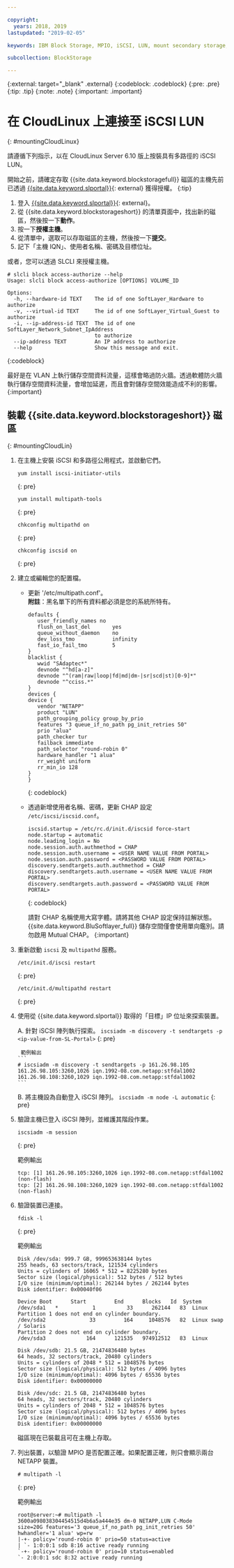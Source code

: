 ```yaml
---

copyright:
  years: 2018, 2019
lastupdated: "2019-02-05"

keywords: IBM Block Storage, MPIO, iSCSI, LUN, mount secondary storage, mount storage in CloudLinux

subcollection: BlockStorage

---
```

{:external: target="_blank" .external}
{:codeblock: .codeblock}
{:pre: .pre}
{:tip: .tip}
{:note: .note}
{:important: .important}

# 在 CloudLinux 上連接至 iSCSI LUN
{: #mountingCloudLinux}

請遵循下列指示，以在 CloudLinux Server 6.10 版上按裝具有多路徑的 iSCSI LUN。

開始之前，請確定存取 {{site.data.keyword.blockstoragefull}} 磁區的主機先前已透過 [{{site.data.keyword.slportal}}](https://control.softlayer.com/){: external} 獲得授權。
{:tip}

1. 登入 [{{site.data.keyword.slportal}}](https://control.softlayer.com/){: external}。
2. 從 {{site.data.keyword.blockstorageshort}} 的清單頁面中，找出新的磁區，然後按一下**動作**。
3. 按一下**授權主機**。
4. 從清單中，選取可以存取磁區的主機，然後按一下**提交**。
5. 記下「主機 IQN」、使用者名稱、密碼及目標位址。

或者，您可以透過 SLCLI 來授權主機。
```
# slcli block access-authorize --help
Usage: slcli block access-authorize [OPTIONS] VOLUME_ID

Options:
  -h, --hardware-id TEXT    The id of one SoftLayer_Hardware to authorize
  -v, --virtual-id TEXT     The id of one SoftLayer_Virtual_Guest to authorize
  -i, --ip-address-id TEXT  The id of one SoftLayer_Network_Subnet_IpAddress
                            to authorize
  --ip-address TEXT         An IP address to authorize
  --help                    Show this message and exit.
```
{:codeblock}

最好是在 VLAN 上執行儲存空間資料流量，這樣會略過防火牆。透過軟體防火牆執行儲存空間資料流量，會增加延遲，而且會對儲存空間效能造成不利的影響。
{:important}

## 裝載 {{site.data.keyword.blockstorageshort}} 磁區
{: #mountingCloudLin}

1. 在主機上安裝 iSCSI 和多路徑公用程式，並啟動它們。
   ```
   yum install iscsi-initiator-utils
   ```
   {: pre}

   ```
   yum install multipath-tools
   ```
   {: pre}

   ```
   chkconfig multipathd on
   ```
   {: pre}

   ```
   chkconfig iscsid on
   ```
   {: pre}

2. 建立或編輯您的配置檔。
   - 更新 '/etc/multipath.conf'。<br/>**附註**：黑名單下的所有資料都必須是您的系統所特有。
     ```
     defaults {
        user_friendly_names no
        flush_on_last_del       yes
        queue_without_daemon    no
        dev_loss_tmo            infinity
        fast_io_fail_tmo        5
     }
     blacklist {
        wwid "SAdaptec*"
        devnode "^hd[a-z]"
        devnode "^(ram|raw|loop|fd|md|dm-|sr|scd|st)[0-9]*"
        devnode "^cciss.*"
     }
     devices {
     device {
        vendor "NETAPP"
        product "LUN"
        path_grouping_policy group_by_prio
        features "3 queue_if_no_path pg_init_retries 50"
        prio "alua"
        path_checker tur
        failback immediate
        path_selector "round-robin 0"
        hardware_handler "1 alua"
        rr_weight uniform
        rr_min_io 128
     }
     }
     ```
     {: codeblock}

   - 透過新增使用者名稱、密碼，更新 CHAP 設定 `/etc/iscsi/iscsid.conf`。

     ```
     iscsid.startup = /etc/rc.d/init.d/iscsid force-start
     node.startup = automatic
     node.leading_login = No
     node.session.auth.authmethod = CHAP
     node.session.auth.username = <USER NAME VALUE FROM PORTAL>
     node.session.auth.password = <PASSWORD VALUE FROM PORTAL>
     discovery.sendtargets.auth.authmethod = CHAP
     discovery.sendtargets.auth.username = <USER NAME VALUE FROM PORTAL>
     discovery.sendtargets.auth.password = <PASSWORD VALUE FROM PORTAL>
     ```
     {: codeblock}

     請對 CHAP 名稱使用大寫字體。請將其他 CHAP 設定保持註解狀態。{{site.data.keyword.BluSoftlayer_full}} 儲存空間僅會使用單向鑑別。請勿啟用 Mutual CHAP。
     {:important}


3. 重新啟動 `iscsi` 及 `multipathd` 服務。
   ```
   /etc/init.d/iscsi restart   
   ```
   {: pre}

   ```
   /etc/init.d/multipathd restart   
   ```
   {: pre}

4. 使用從 {{site.data.keyword.slportal}} 取得的「目標」IP 位址來探索裝置。

     A. 針對 iSCSI 陣列執行探索。
       ```
       iscsiadm -m discovery -t sendtargets -p <ip-value-from-SL-Portal>
       ```
       {: pre}

        範例輸出
       ```
       # iscsiadm -m discovery -t sendtargets -p 161.26.98.105
       161.26.98.105:3260,1026 iqn.1992-08.com.netapp:stfdal1002
       161.26.98.108:3260,1029 iqn.1992-08.com.netapp:stfdal1002
       ```

     B. 將主機設為自動登入 iSCSI 陣列。
       ```
       iscsiadm -m node -L automatic
       ```
       {: pre}

5. 驗證主機已登入 iSCSI 陣列，並維護其階段作業。
   ```
   iscsiadm -m session
   ```
   {: pre}

   範例輸出
   ```
   tcp: [1] 161.26.98.105:3260,1026 iqn.1992-08.com.netapp:stfdal1002 (non-flash)
   tcp: [2] 161.26.98.108:3260,1029 iqn.1992-08.com.netapp:stfdal1002 (non-flash)
   ```


6. 驗證裝置已連接。
   ```
   fdisk -l 
   ```
   {: pre}

   範例輸出
   ```
   Disk /dev/sda: 999.7 GB, 999653638144 bytes
   255 heads, 63 sectors/track, 121534 cylinders
   Units = cylinders of 16065 * 512 = 8225280 bytes
   Sector size (logical/physical): 512 bytes / 512 bytes
   I/O size (minimum/optimal): 262144 bytes / 262144 bytes
   Disk identifier: 0x00040f06

   Device Boot      Start         End      Blocks   Id  System
   /dev/sda1   *           1          33      262144   83  Linux
   Partition 1 does not end on cylinder boundary.
   /dev/sda2              33         164     1048576   82  Linux swap / Solaris
   Partition 2 does not end on cylinder boundary.
   /dev/sda3             164      121535   974912512   83  Linux

   Disk /dev/sdb: 21.5 GB, 21474836480 bytes
   64 heads, 32 sectors/track, 20480 cylinders
   Units = cylinders of 2048 * 512 = 1048576 bytes
   Sector size (logical/physical): 512 bytes / 4096 bytes
   I/O size (minimum/optimal): 4096 bytes / 65536 bytes
   Disk identifier: 0x00000000

   Disk /dev/sdc: 21.5 GB, 21474836480 bytes
   64 heads, 32 sectors/track, 20480 cylinders
   Units = cylinders of 2048 * 512 = 1048576 bytes
   Sector size (logical/physical): 512 bytes / 4096 bytes
   I/O size (minimum/optimal): 4096 bytes / 65536 bytes
   Disk identifier: 0x00000000
   ```

   磁區現在已裝載且可在主機上存取。

7. 列出裝置，以驗證 MPIO 是否配置正確。如果配置正確，則只會顯示兩台 NETAPP 裝置。

   ```
   # multipath -l
   ```
   {: pre}

   範例輸出
   ```
   root@server:~# multipath -l
   3600a098038304454515d4b6a5a444e35 dm-0 NETAPP,LUN C-Mode
   size=20G features='3 queue_if_no_path pg_init_retries 50' hwhandler='1 alua' wp=rw
   |-+- policy='round-robin 0' prio=50 status=active
   | `- 1:0:0:1 sdb 8:16 active ready running
   `-+- policy='round-robin 0' prio=10 status=enabled
   `- 2:0:0:1 sdc 8:32 active ready running
   ```

